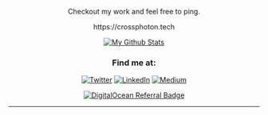 <!-- <p align=center> Hi I'm Aditya. I develop stuff which matters (atleast to me 😁) </p> -->

<p align=center> Checkout my work and feel free to ping.</p>

<p align=center> https://crossphoton.tech

<div align=center>

[![My Github Stats](https://github-readme-stats.vercel.app/api?username=crossphoton&show_icons=true&count_private=true&theme=dark)](https://github.com/crossphoton/)


<!-- <a href="https://www.buymeacoffee.com/crossphoton" target="_blank"><img src="https://cdn.buymeacoffee.com/buttons/v2/default-yellow.png" alt="Buy Me A Coffee" style="height: 60px !important;width: 217px !important;" ></a> -->

<h3>Find me at:</h3>
<p>
<a href="https://twitter.com/grownupadi" target="_blank">
  <img alt="Twitter" src="https://img.shields.io/badge/twitter-%231DA1F2.svg?&style=for-the-badge&logo=twitter&logoColor=white" /></a>
<a href="https://www.linkedin.com/in/crossphoton/" target="_blank">
  <img alt="LinkedIn" src="https://img.shields.io/badge/linkedin-%230077B5.svg?&style=for-the-badge&logo=linkedin&logoColor=white" /></a>
<a href="https://crossphoton.medium.com" target="_blank"><img alt="Medium" src="https://img.shields.io/badge/medium-%2312100E.svg?&style=for-the-badge&logo=medium&logoColor=white" /></a>
</p>

[![DigitalOcean Referral Badge](https://web-platforms.sfo2.cdn.digitaloceanspaces.com/WWW/Badge%201.svg)](https://www.digitalocean.com/?refcode=1628a235d1d3&utm_campaign=Referral_Invite&utm_medium=Referral_Program&utm_source=badge)
  
---
</div>
